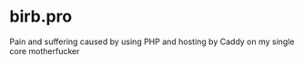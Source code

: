 # birb.pro
Pain and suffering caused by using PHP and hosting by Caddy on my single core motherfucker
